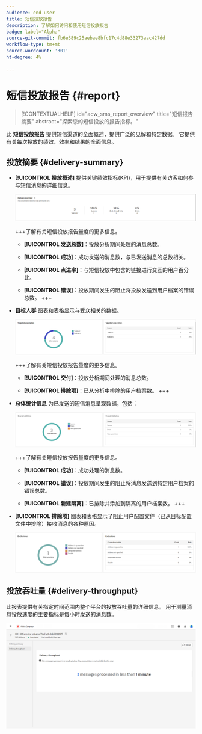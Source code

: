 ```yaml
---
audience: end-user
title: 短信投放报告
description: 了解如何访问和使用短信投放报告
badge: label="Alpha"
source-git-commit: fb6e389c25aebae8bfc17c4d88e33273aac427dd
workflow-type: tm+mt
source-wordcount: '301'
ht-degree: 4%

---
```


# 短信投放报告 {#report}

>[!CONTEXTUALHELP]
>id="acw_sms_report_overview"
>title="短信报告摘要"
>abstract="探索您的短信投放的报告指标。"

此 **短信投放报告** 提供短信渠道的全面概述，提供广泛的见解和特定数据。 它提供有关每次投放的绩效、效率和结果的全面信息。

## 投放摘要 {#delivery-summary}

* **[!UICONTROL 投放概述]** 提供关键绩效指标(KPI)，用于提供有关访客如何参与短信消息的详细信息。

  ![](assets/reporting_sms_3.png)

  +++了解有关短信投放报告量度的更多信息。

   * **[!UICONTROL 发送总数]**：投放分析期间处理的消息总数。

   * **[!UICONTROL 成功]**：成功发送的消息数，与已发送消息的总数相关。

   * **[!UICONTROL 点进率]**：与短信投放中包含的链接进行交互的用户百分比。

   * **[!UICONTROL 错误]**：投放期间发生的阻止将投放发送到用户档案的错误总数。
+++

* **目标人群** 图表和表格显示与受众相关的数据。

  ![](assets/reporting_sms_4.png)

  +++了解有关短信投放报告量度的更多信息。

   * **[!UICONTROL 交付]**：投放分析期间处理的消息总数。

   * **[!UICONTROL 排除项]**：已从分析中排除的用户档案数。
+++


* **总体统计信息** 为已发送的短信消息呈现数据，包括：

  ![](assets/reporting_sms_5.png)

  +++了解有关短信投放报告量度的更多信息。

   * **[!UICONTROL 成功]**：成功处理的消息数。

   * **[!UICONTROL 错误]**：投放期间发生的阻止将消息发送到特定用户档案的错误总数。

   * **[!UICONTROL 新建隔离]**：已排除并添加到隔离的用户档案数。
+++

* **[!UICONTROL 排除项]** 图表和表格显示了阻止用户配置文件（已从目标配置文件中排除）接收消息的各种原因。

  ![](assets/reporting_sms_6.png)

## 投放吞吐量 {#delivery-throughput}

此报表提供有关指定时间范围内整个平台的投放吞吐量的详细信息。 用于测量消息投放速度的主要指标是每小时发送的消息数。

![](assets/reporting_sms_2.png)

